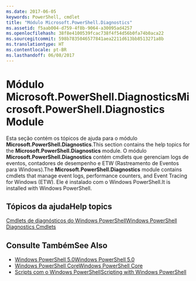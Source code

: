 ```yaml
---
ms.date: 2017-06-05
keywords: PowerShell, cmdlet
title: "Módulo Microsoft.PowerShell.Diagnostics"
ms.assetid: f5aab004-d759-4f8b-9064-a30095ad4257
ms.openlocfilehash: 38f8e4100539fcac738f4f54d56b0fa74b0aca22
ms.sourcegitcommit: 598b7835046577841aea2211d613bb8513271a8b
ms.translationtype: HT
ms.contentlocale: pt-BR
ms.lasthandoff: 06/08/2017
---
```

# <a name="microsoftpowershelldiagnostics-module"></a><span data-ttu-id="04402-103">Módulo Microsoft.PowerShell.Diagnostics</span><span class="sxs-lookup"><span data-stu-id="04402-103">Microsoft.PowerShell.Diagnostics Module</span></span>
<span data-ttu-id="04402-104">Esta seção contém os tópicos de ajuda para o módulo **Microsoft.PowerShell.Diagnostics**.</span><span class="sxs-lookup"><span data-stu-id="04402-104">This section contains the help topics for the **Microsoft.PowerShell.Diagnostics** module.</span></span> <span data-ttu-id="04402-105">O módulo **Microsoft.PowerShell.Diagnostics** contém cmdlets que gerenciam logs de eventos, contadores de desempenho e ETW (Rastreamento de Eventos para Windows).</span><span class="sxs-lookup"><span data-stu-id="04402-105">The **Microsoft.PowerShell.Diagnostics** module contains cmdlets that manage event logs, performance counters, and Event Tracing for Windows (ETW).</span></span> <span data-ttu-id="04402-106">Ele é instalado com o Windows PowerShell.</span><span class="sxs-lookup"><span data-stu-id="04402-106">It is installed with Windows PowerShell.</span></span>

## <a name="help-topics"></a><span data-ttu-id="04402-107">Tópicos da ajuda</span><span class="sxs-lookup"><span data-stu-id="04402-107">Help topics</span></span>
[<span data-ttu-id="04402-108">Cmdlets de diagnósticos do Windows PowerShell</span><span class="sxs-lookup"><span data-stu-id="04402-108">Windows PowerShell Diagnostics Cmdlets</span></span>](http://go.microsoft.com/fwlink/?LinkID=245858)

## <a name="see-also"></a><span data-ttu-id="04402-109">Consulte Também</span><span class="sxs-lookup"><span data-stu-id="04402-109">See Also</span></span>
- [<span data-ttu-id="04402-110">Windows PowerShell 5.0</span><span class="sxs-lookup"><span data-stu-id="04402-110">Windows PowerShell 5.0</span></span>](Windows-PowerShell-5.0.md)
- [<span data-ttu-id="04402-111">Windows PowerShell Core</span><span class="sxs-lookup"><span data-stu-id="04402-111">Windows PowerShell Core</span></span>](https://technet.microsoft.com/en-us/library/4b75f1e4-f327-48f3-92ab-bf5435094d41)
- [<span data-ttu-id="04402-112">Scripts com o Windows PowerShell</span><span class="sxs-lookup"><span data-stu-id="04402-112">Scripting with Windows PowerShell</span></span>](../../getting-started/fundamental/Scripting-with-Windows-PowerShell.md)

